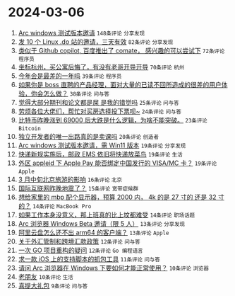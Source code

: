 # 2024-03-06

1. [Arc windows 测试版本邀请](https://www.v2ex.com/t/1020962) `148条评论` `分享发现`
1. [发 10 个 Linux .do 站的邀请，三天有效](https://www.v2ex.com/t/1020970) `82条评论` `分享发现`
1. [类似于 Github copilot, 百度推出了 comate， 感兴趣的可以尝试下](https://www.v2ex.com/t/1020955) `72条评论` `程序员`
1. [坐标杭州，买公寓后悔了，有没有老哥开导开导](https://www.v2ex.com/t/1021002) `70条评论` `杭州`
1. [今年会是最差的一年吗](https://www.v2ex.com/t/1021023) `39条评论` `程序员`
1. [如果你是 boss 直聘的产品经理，面对大量的已读不回所造成的很差的用户体验，你会怎么做？](https://www.v2ex.com/t/1020945) `38条评论` `问与答`
1. [觉得大部分期刊和论文都是屎 是我的错觉吗](https://www.v2ex.com/t/1020950) `25条评论` `问与答`
1. [劳烦各位大佬们，帮忙对买房选择投下票呗~](https://www.v2ex.com/t/1020992) `24条评论` `问与答`
1. [比特币昨晚涨到 69000 后大跌是什么逻辑，为啥不能突破。](https://www.v2ex.com/t/1020953) `23条评论` `Bitcoin`
1. [独立开发者的唯一出路真的是卖课吗](https://www.v2ex.com/t/1021013) `20条评论` `创造者`
1. [Arc windows 测试版本邀请，需 Win11 版本](https://www.v2ex.com/t/1021034) `19条评论` `分享发现`
1. [快递新规实施后，邮政 EMS 依旧将快递放菜鸟](https://www.v2ex.com/t/1021015) `19条评论` `生活`
1. [外区 appleid 下 Apple Pay 能否绑定中国发行的 VISA/MC 卡？](https://www.v2ex.com/t/1020993) `19条评论` `Apple`
1. [3 月中旬北京旅游的影响](https://www.v2ex.com/t/1020949) `16条评论` `北京`
1. [国际互联网昨晚地震了？](https://www.v2ex.com/t/1020951) `15条评论` `宽带症候群`
1. [想给家里的 mbp 配个显示器，预算 2000 内， 4k 的是 27 寸的 还是 32 寸的？](https://www.v2ex.com/t/1021011) `14条评论` `MacBook Pro`
1. [如果工作本身没意义，那上班真的比上坟都难受](https://www.v2ex.com/t/1021004) `14条评论` `职场话题`
1. [Arc 浏览器 Windows Beta 邀请（限 5 人）](https://www.v2ex.com/t/1021024) `13条评论` `分享发现`
1. [阿里云盘怎么还不出 arm64 的客户端？](https://www.v2ex.com/t/1020939) `13条评论` `Apple`
1. [关于外汇管制和跨境汇款政策](https://www.v2ex.com/t/1021020) `12条评论` `问与答`
1. [一次 GO 项目重构的疑问](https://www.v2ex.com/t/1020966) `12条评论` `Go 编程语言`
1. [求一款 iOS 上的支持脚本的抓包工具](https://www.v2ex.com/t/1020952) `11条评论` `问与答`
1. [请问 Arc 浏览器在 Windows 下要如何才能正常使用？](https://www.v2ex.com/t/1020971) `10条评论` `浏览器`
1. [老朋友](https://www.v2ex.com/t/1020948) `10条评论` `生活`
1. [喜提大礼包](https://www.v2ex.com/t/1020973) `9条评论` `问与答`
